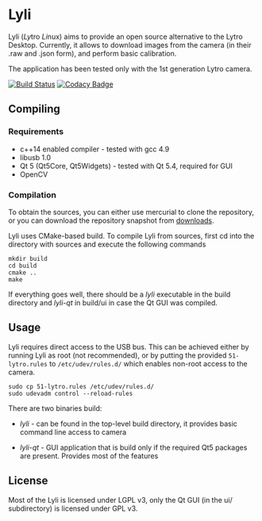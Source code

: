 # Lyli

Lyli (*Ly*tro *Li*nux) aims to provide an open source alternative to the Lytro Desktop. Currently, it allows to download images from the camera (in their .raw and .json form), and perform basic calibration.

The application has been tested only with the 1st generation Lytro camera.

[![Build Status](https://travis-ci.org/martin-pr/lyli.svg?branch=master)](https://travis-ci.org/martin-pr/lyli) [![Codacy Badge](https://api.codacy.com/project/badge/Grade/85803e0b79d64c749038696d4e4512ad)](https://www.codacy.com/app/martin.prazak/lyli?utm_source=github.com&amp;utm_medium=referral&amp;utm_content=martin-pr/lyli&amp;utm_campaign=Badge_Grade)

## Compiling
### Requirements
* c++14 enabled compiler - tested with gcc 4.9
* libusb 1.0
* Qt 5 (Qt5Core, Qt5Widgets) - tested with Qt 5.4, required for GUI
* OpenCV

### Compilation
To obtain the sources, you can either use mercurial to clone the repository, or you can download the repository snapshot from [downloads](https://bitbucket.org/stativ/lyli/downloads).

Lyli uses CMake-based build. To compile Lyli from sources, first cd into the directory with sources and execute the following commands
~~~
mkdir build
cd build
cmake ..
make
~~~

If everything goes well, there should be a *lyli* executable in the build directory and *lyli-qt* in build/ui in case the Qt GUI was compiled.

## Usage
Lyli requires direct access to the USB bus. This can be achieved either by running Lyli as root (not recommended), or by putting the provided `51-lytro.rules` to `/etc/udev/rules.d/` which enables non-root access to the camera.

```
sudo cp 51-lytro.rules /etc/udev/rules.d/
sudo udevadm control --reload-rules
```

There are two binaries build:

* _lyli_ - can be found in the top-level build directory, it provides basic command line access to camera

* _lyli-qt_ - GUI application that is build only if the required Qt5 packages are present. Provides most of the features

## License
Most of the Lyli is licensed under LGPL v3, only the Qt GUI (in the ui/ subdirectory)
is licensed under GPL v3.

